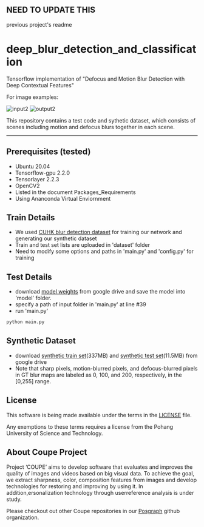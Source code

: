 ## NEED TO UPDATE THIS 
previous project's readme 

# deep_blur_detection_and_classification

Tensorflow implementation of "Defocus and Motion Blur Detection with Deep Contextual Features"

For image examples:

![input2](./input/out_of_focus0607.jpg) ![output2](./output/out_of_focus0607.png)

This repository contains a test code and sythetic dataset, which consists of scenes including motion and defocus blurs together in each scene.

--------------------------

## Prerequisites (tested)
- Ubuntu 20.04
- Tensorflow-gpu 2.2.0
- Tensorlayer 2.2.3
- OpenCV2
- Listed in the document Packages_Requirements
- Using Ananconda Virtual Enviornment

## Train Details
- We used [CUHK blur detection dataset](http://www.cse.cuhk.edu.hk/~leojia/projects/dblurdetect/dataset.html) for training our network and generating our synthetic dataset
- Train and test set lists are uploaded in 'dataset' folder
- Need to modify some options and paths in 'main.py' and 'config.py' for training

## Test Details
- download [model weights](https://drive.google.com/file/d/11FBVmAIfeHDHpOjLXewzpA2lgcOOqo2_/view?usp=sharing) from google drive and save the model into 'model' folder.
- specify a path of input folder in 'main.py' at line #39
- run 'main.py'

```bash
python main.py
```
## Synthetic Dataset
- download [synthetic train set](https://drive.google.com/file/d/1QUygL2nalHldcJMwFJPfPFWokMoIbI9L/view?usp=sharing)(337MB) and [synthetic test set](https://drive.google.com/file/d/1-lV3CS_6rI_by6StkGQYsdn0SeOxwepu/view?usp=sharing)(11.5MB) from google drive
- Note that sharp pixels, motion-blurred pixels, and defocus-blurred pixels in GT blur maps are labeled as 0, 100, and 200, respectively, in the [0,255] range.

## License ##
This software is being made available under the terms in the [LICENSE](LICENSE) file.

Any exemptions to these terms requires a license from the Pohang University of Science and Technology.

## About Coupe Project ##
Project ‘COUPE’ aims to develop software that evaluates and improves the quality of images and videos based on big visual data. To achieve the goal, we extract sharpness, color, composition features from images and develop technologies for restoring and improving by using it. In addition,ersonalization technology through userreference analysis is under study.  

Please checkout out other Coupe repositories in our [Posgraph](https://github.com/posgraph) github organization.

